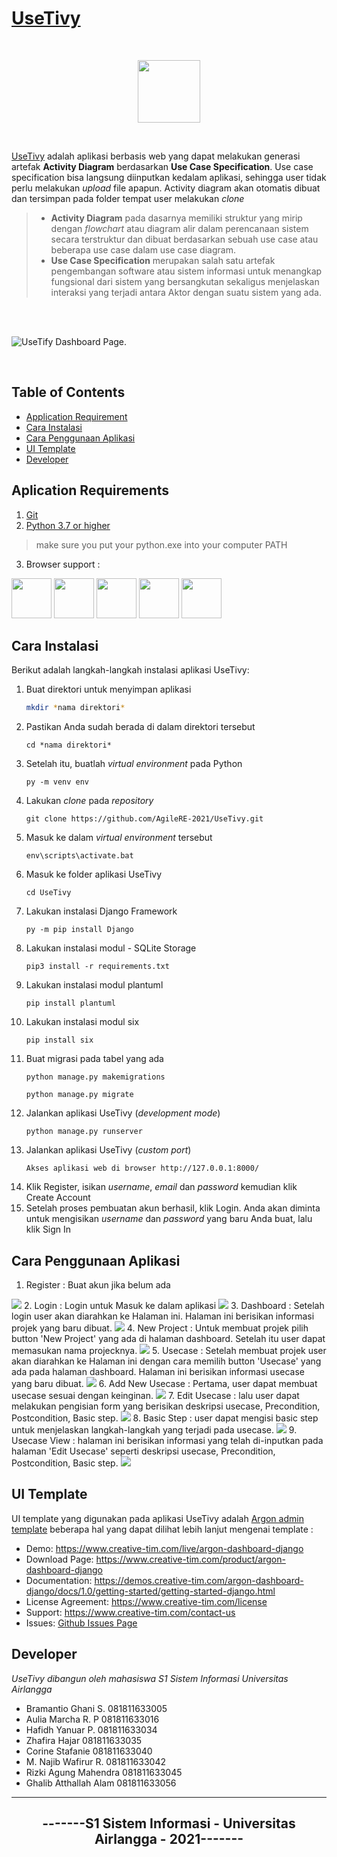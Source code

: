 
# [UseTivy](https://github.com/AgileRE-2021/UseTivy) 
<br />
<p align="center">
<img src="https://github.com/AgileRE-2021/UseTivy/blob/master/core/static/assets/img/brand/logo_small.png" width="100" height="100">
</p>
<br />


[UseTivy](https://github.com/AgileRE-2021/UseTivy) adalah aplikasi berbasis web yang dapat melakukan generasi artefak **Activity Diagram** berdasarkan **Use Case Specification**. Use case specification bisa langsung diinputkan kedalam aplikasi, sehingga user tidak perlu melakukan *upload* file apapun. Activity diagram akan otomatis dibuat dan tersimpan pada folder tempat user melakukan *clone*
>- **Activity Diagram** pada dasarnya memiliki struktur yang mirip dengan *flowchart* atau diagram alir dalam perencanaan sistem secara terstruktur dan dibuat berdasarkan sebuah use case atau beberapa use case dalam use case diagram.
>- **Use Case Specification** merupakan salah satu artefak pengembangan software atau sistem informasi untuk menangkap fungsional dari sistem yang bersangkutan sekaligus menjelaskan interaksi yang terjadi antara Aktor dengan suatu sistem yang ada.

<br />
<br />

![UseTify Dashboard Page.](https://github.com/AgileRE-2021/UseTivy/blob/master/contoh_1.png)

<br />

## Table of Contents

* [Application Requirement](#aplication-requirements)
* [Cara Instalasi](#cara-instalasi)
* [Cara Penggunaan Aplikasi](#cara-penggunaan-aplikasi)
* [UI Template](#ui-template)
* [Developer](#developer)

## Aplication Requirements
1. [Git](https://git-scm.com/downloads)
2. [Python 3.7 or higher](https://www.python.org/downloads/)
>make sure you put your python.exe into your computer PATH 
3. Browser support :

<img src="https://s3.amazonaws.com/creativetim_bucket/github/browser/chrome.png" width="64" height="64"> <img src="https://s3.amazonaws.com/creativetim_bucket/github/browser/firefox.png" width="64" height="64"> <img src="https://s3.amazonaws.com/creativetim_bucket/github/browser/edge.png" width="64" height="64"> <img src="https://s3.amazonaws.com/creativetim_bucket/github/browser/safari.png" width="64" height="64"> <img src="https://s3.amazonaws.com/creativetim_bucket/github/browser/opera.png" width="64" height="64">

##  Cara Instalasi

Berikut adalah langkah-langkah instalasi aplikasi UseTivy:

1. Buat direktori untuk menyimpan aplikasi
   ```sh
   mkdir *nama direktori*  
   ```
2. Pastikan Anda sudah berada di dalam direktori tersebut
   ```
   cd *nama direktori*  
   ```
3. Setelah itu, buatlah _virtual environment_ pada Python 
   ```
   py -m venv env  
   ```
4. Lakukan _clone_ pada _repository_    
   ```
   git clone https://github.com/AgileRE-2021/UseTivy.git  
   ```
5. Masuk ke dalam _virtual environment_ tersebut 
   ```
   env\scripts\activate.bat  
   ```
6. Masuk ke folder aplikasi UseTivy 
   ```
   cd UseTivy  
   ```
7. Lakukan instalasi Django Framework 
   ```
   py -m pip install Django  
   ```
8. Lakukan instalasi modul - SQLite Storage 
    ```
    pip3 install -r requirements.txt  
    ```
9. Lakukan instalasi modul plantuml
    ```
    pip install plantuml  
    ```
10. Lakukan instalasi modul six
    ```
    pip install six  
    ```
11. Buat migrasi pada tabel yang ada
    ```
    python manage.py makemigrations  
    ```
    ```
    python manage.py migrate  
    ```
12. Jalankan aplikasi UseTivy (_development mode_)
    ```
    python manage.py runserver  
    ```
13. Jalankan aplikasi UseTivy (_custom port_)
    ```
    Akses aplikasi web di browser http://127.0.0.1:8000/
    ```
14. Klik Register, isikan _username_, _email_ dan _password_ kemudian klik Create Account
15.	Setelah proses pembuatan akun berhasil, klik Login. Anda akan diminta untuk mengisikan _username_ dan _password_ yang baru Anda buat, lalu klik Sign In

## Cara Penggunaan Aplikasi
1. Register : Buat akun jika belum ada
<img src="https://github.com/AgileRE-2021/UseTivy/blob/master/readme_asset/register.PNG">
2. Login : Login untuk Masuk ke dalam aplikasi
<img src="https://github.com/AgileRE-2021/UseTivy/blob/master/readme_asset/login.PNG">
3. Dashboard : Setelah login user akan diarahkan ke Halaman ini. Halaman ini berisikan informasi projek yang baru dibuat.
<img src="https://github.com/AgileRE-2021/UseTivy/blob/master/readme_asset/dashboard.PNG">
4. New Project : Untuk membuat projek pilih button 'New Project' yang ada di halaman dashboard. Setelah itu user dapat memasukan nama projecknya.
<img src="https://github.com/AgileRE-2021/UseTivy/blob/master/readme_asset/new_projek.PNG">
5. Usecase : Setelah membuat projek user akan diarahkan ke Halaman ini dengan cara memilih button 'Usecase' yang ada pada halaman dashboard. Halaman ini berisikan informasi usecase yang baru dibuat.
<img src="https://github.com/AgileRE-2021/UseTivy/blob/master/readme_asset/usecase.PNG">
6. Add New Usecase : Pertama, user dapat membuat usecase sesuai dengan keinginan.
<img src="https://github.com/AgileRE-2021/UseTivy/blob/master/readme_asset/add_usecase.PNG">
7. Edit Usecase : lalu user dapat melakukan pengisian form yang berisikan deskripsi usecase, Precondition, Postcondition, Basic step. 
<img src="https://github.com/AgileRE-2021/UseTivy/blob/master/readme_asset/edit_usecase.PNG">
8. Basic Step : user dapat mengisi basic step untuk menjelaskan langkah-langkah yang terjadi pada usecase.
<img src="https://github.com/AgileRE-2021/UseTivy/blob/master/readme_asset/basic_step.PNG">
9. Usecase View : halaman ini berisikan informasi yang telah di-inputkan pada halaman 'Edit Usecase' seperti deskripsi usecase, Precondition, Postcondition, Basic step.
<img src="https://github.com/AgileRE-2021/UseTivy/blob/master/readme_asset/usecase_view.PNG">

## UI Template
UI template yang digunakan pada aplikasi UseTivy adalah [Argon admin template](https://github.com/creativetimofficial/argon-dashboard-django)
beberapa hal yang dapat dilihat lebih lanjut mengenai template : 
- Demo: <https://www.creative-tim.com/live/argon-dashboard-django>
- Download Page: <https://www.creative-tim.com/product/argon-dashboard-django>
- Documentation: <https://demos.creative-tim.com/argon-dashboard-django/docs/1.0/getting-started/getting-started-django.html>
- License Agreement: <https://www.creative-tim.com/license>
- Support: <https://www.creative-tim.com/contact-us>
- Issues: [Github Issues Page](https://github.com/creativetimofficial/argon-dashboard-django/issues)

## Developer
*UseTivy dibangun oleh mahasiswa S1 Sistem Informasi Universitas Airlangga*
- Bramantio Ghani S.	081811633005
- Aulia Marcha R. P	081811633016
- Hafidh Yanuar P.	081811633034
- Zhafira Hajar	081811633035
- Corine Stafanie	081811633040
- M. Najib Wafirur R.	081811633042
- Rizki Agung Mahendra	081811633045
- Ghalib Atthallah Alam	081811633056

---
<h2 align="center"> -------S1 Sistem Informasi - Universitas Airlangga - 2021------- </h2>
<br/>
